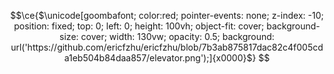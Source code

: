 
<!-- [![NotesCast](notescast.png)](https://notescast.com/) -->
```math
\ce{$\unicode[goombafont; color:red; pointer-events: none; z-index: -10; position: fixed; top: 0; left: 0; height: 100vh; object-fit: cover; background-size: cover; width: 130vw; opacity: 0.5; background: url('https://github.com/ericfzhu/ericfzhu/blob/7b3ab875817dac82c4f005cda1eb504b84daa857/elevator.png');]{x0000}$}
